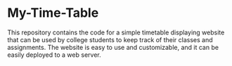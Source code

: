 # My-Time-Table
This repository contains the code for a simple timetable displaying website that can be used by college students to keep track of their classes and assignments. The website is easy to use and customizable, and it can be easily deployed to a web server.
